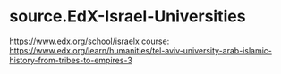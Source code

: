 # source.EdX-Israel-Universities
https://www.edx.org/school/israelx course: https://www.edx.org/learn/humanities/tel-aviv-university-arab-islamic-history-from-tribes-to-empires-3
